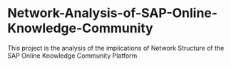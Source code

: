 # Network-Analysis-of-SAP-Online-Knowledge-Community
This project is the analysis of the implications of Network Structure of the SAP Online Knowledge Community Platform
